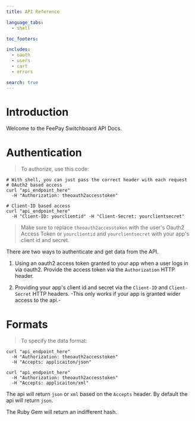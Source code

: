 ```yaml
---
title: API Reference

language_tabs:
  - shell

toc_footers:

includes:
  - oauth
  - users
  - cart
  - errors

search: true
---
```


# Introduction

Welcome to the FeePay Switchboard API Docs.

# Authentication

> To authorize, use this code:

```shell
# With shell, you can just pass the correct header with each request
# OAuth2 based access
curl "api_endpoint_here"
  -H "Authorization: theoauth2accesstoken"
  
# Client-ID based access
curl "api_endpoint_here"
  -H "Client-ID: yourclientid" -H "Client-Secret: yourclientsecret"
```

> Make sure to replace `theoauth2accesstoken` with the user's Oauth2 Access Token or `yourclientid` and `yourclientsecret` with your app's client id and secret.

There are two ways to authenticate and get data from the API. 

1. Using an oauth2 access token granted to your app when a user logs in via oauth2. Provide the access token via the `Authorization` HTTP header.

2. Providing your app's client id and secret via the `Client-ID` and `Client-Secret` HTTP headers. -This only works if your app is granted wider access to the api.-

# Formats

> To specify the data format:

```shell
curl "api_endpoint_here"
  -H "Authorization: theoauth2accesstoken"
  -H "Accepts: applicaiton/json"
  
curl "api_endpoint_here"
  -H "Authorization: theoauth2accesstoken"
  -H "Accepts: applicaiton/xml"  
```

The api will return `json` or `xml` based on the `Accepts` header. By default the api will return `json`.

The Ruby Gem will return an indifferent hash.
